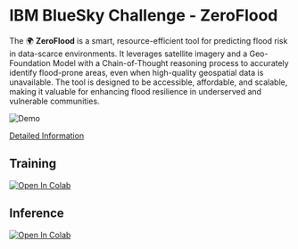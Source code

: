 # IBM BlueSky Challenge - ZeroFlood

The 🌍 **ZeroFlood** is a smart, resource-efficient tool for predicting flood risk in data-scarce environments. It leverages satellite imagery and a Geo-Foundation Model with a Chain-of-Thought reasoning process to accurately identify flood-prone areas, even when high-quality geospatial data is unavailable. The tool is designed to be accessible, affordable, and scalable, making it valuable for enhancing flood resilience in underserved and vulnerable communities.

![Demo](./asset/demo.gif)

[Detailed Information](https://huggingface.co/spaces/ibm-esa-geospatial/challenge/discussions/2)

## Training

[![Open In Colab](https://colab.research.google.com/assets/colab-badge.svg)](https://colab.research.google.com/github/oroikono/IBM-BlueSky-Challenge-ZeroFlood/blob/main/training.ipynb)

## Inference

[![Open In Colab](https://colab.research.google.com/assets/colab-badge.svg)](https://colab.research.google.com/github/oroikono/IBM-BlueSky-Challenge-ZeroFlood/blob/main/inference.ipynb)